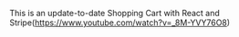 This is an update-to-date Shopping Cart with React and Stripe(https://www.youtube.com/watch?v=_8M-YVY76O8)
